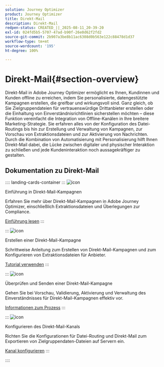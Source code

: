 ```yaml
---
solution: Journey Optimizer
product: Journey Optimizer
title: Direkt-Mail
description: Direkt-Mail
redpen-status: CREATED_||_2025-08-11_20-39-20
exl-id: 024fd5b5-5707-47ad-b90f-26e0d62f2fd2
source-git-commit: 2b907a3be8b11ac6308d0b563e122c88478d1d37
workflow-type: tm+mt
source-wordcount: '195'
ht-degree: 100%

---
```


# Direkt-Mail{#section-overview}

Direkt-Mail in Adobe Journey Optimizer ermöglicht es Ihnen, Kundinnen und Kunden offline zu erreichen, indem Sie personalisierte, datengestützte Kampagnen erstellen, die greifbar und wirkungsvoll sind. Ganz gleich, ob Sie Zielgruppendateien für vertrauenswürdige Drittanbieter erstellen oder die Einhaltung von Einverständnisrichtlinien sicherstellen möchten – diese Funktion vereinfacht die Integration von Offline-Kanälen in Ihre breitere Marketing-Strategie. Sie erfahren alles von der Konfiguration des Datei-Routings bis hin zur Erstellung und Verwaltung von Kampagnen, zur Vorschau von Extraktionsdateien und zur Aktivierung von Nachrichten. Durch die Kombination von Automatisierung mit Personalisierung hilft Ihnen Direkt-Mail dabei, die Lücke zwischen digitaler und physischer Interaktion zu schließen und jede Kundeninteraktion noch aussagekräftiger zu gestalten.

## Dokumentation zu Direkt-Mail

:::: landing-cards-container
:::
![icon](https://cdn.experienceleague.adobe.com/icons/book.svg)

Einführung in Direkt-Mail-Kampagnen

Erfahren Sie mehr über Direkt-Mail-Kampagnen in Adobe Journey Optimizer, einschließlich Extraktionsdateien und Überlegungen zur Compliance.

[Einführung lesen](../using/direct-mail/get-started-direct-mail.md)
:::

:::
![icon](https://cdn.experienceleague.adobe.com/icons/circle-play.svg?lang=de)

Erstellen einer Direkt-Mail-Kampagne

Schrittweise Anleitung zum Erstellen von Direkt-Mail-Kampagnen und zum Konfigurieren von Extraktionsdateien für Anbieter.

[Tutorial verwenden](../using/direct-mail/create-direct-mail.md)
:::

:::
![icon](https://cdn.experienceleague.adobe.com/icons/list-check.svg?lang=de)

Überprüfen und Senden einer Direkt-Mail-Kampagne

Gehen Sie bei Vorschau, Validierung, Aktivierung und Verwaltung des Einverständnisses für Direkt-Mail-Kampagnen effektiv vor.

[Informationen zum Prozess](../using/direct-mail/test-send-direct-mail.md)
:::

:::
![icon](https://cdn.experienceleague.adobe.com/icons/gear.svg?lang=de)

Konfigurieren des Direkt-Mail-Kanals

Richten Sie die Konfigurationen für Datei-Routing und Direkt-Mail zum Exportieren von Zielgruppendaten-Dateien auf Servern ein.

[Kanal konfigurieren](../using/direct-mail/direct-mail-configuration.md)
:::

::::
